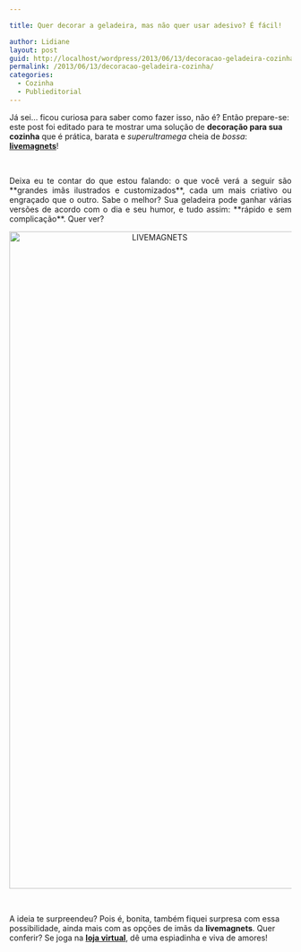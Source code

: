 ```yaml
---

title: Quer decorar a geladeira, mas não quer usar adesivo? É fácil!

author: Lidiane
layout: post
guid: http://localhost/wordpress/2013/06/13/decoracao-geladeira-cozinha/
permalink: /2013/06/13/decoracao-geladeira-cozinha/
categories:
  - Cozinha
  - Publieditorial
---
```

Já sei… ficou curiosa para saber como fazer isso, não é? Então prepare-se: este post foi editado para te mostrar uma solução de **decoração para sua cozinha** que é prática, barata e _superultramega_ cheia de _bossa_: **<a href="http://livemagnets.com.br/index.php" target="_blank">livemagnets</a>**!

&nbsp;

<p align="justify">
  Deixa eu te contar do que estou falando: o que você verá a seguir são **grandes imãs ilustrados e customizados**, cada um mais criativo ou engraçado que o outro. Sabe o melhor? Sua geladeira pode ganhar várias versões de acordo com o dia e seu humor, e tudo assim: **rápido e sem complicação**. Quer ver?
</p>

<!--more-->

<p align="center">
  <a href="http://www.trololodemulher.com.br/blog/wp-content/uploads/2013/06/LIVEMAGNETS.png"><img class="alignnone size-full wp-image-9499" alt="LIVEMAGNETS" src="http://www.trololodemulher.com.br/blog/wp-content/uploads/2013/06/LIVEMAGNETS.png" width="521" height="1172" /></a>
</p>

&nbsp;

A ideia te surpreendeu? Pois é, bonita, também fiquei surpresa com essa possibilidade, ainda mais com as opções de imãs da **livemagnets**. Quer conferir? Se joga na **<a href="http://livemagnets.com.br/index.php" target="_blank">loja virtual</a>**, dê uma espiadinha e viva de amores!

&nbsp;

&nbsp;
